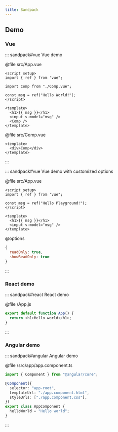 ```yaml
---
title: Sandpack
---
```


## Demo

### Vue

::: sandpack#vue Vue demo

@file src/App.vue

```vue
<script setup>
import { ref } from "vue";

import Comp from "./Comp.vue";

const msg = ref("Hello World!");
</script>

<template>
  <h1>{{ msg }}</h1>
  <input v-model="msg" />
  <Comp />
</template>
```

@file src/Comp.vue

```vue
<template>
  <div>Comp</div>
</template>
```

:::

::: sandpack#vue Vue demo with customized options

@file src/App.vue

```vue
<script setup>
import { ref } from "vue";

const msg = ref("Hello Playground!");
</script>

<template>
  <h1>{{ msg }}</h1>
  <input v-model="msg" />
</template>
```

@options

```js
{
  readOnly: true,
  showReadOnly: true
}
```

:::

### React demo

::: sandpack#react React demo

@file /App.js

```js
export default function App() {
  return <h1>Hello world</h1>;
}
```

:::

### Angular demo

::: sandpack#angular Angular demo

@file /src/app/app.component.ts

```ts
import { Component } from "@angular/core";

@Component({
  selector: "app-root",
  templateUrl: "./app.component.html",
  styleUrls: ["./app.component.css"],
})
export class AppComponent {
  helloWorld = "Hello world";
}
```

:::
